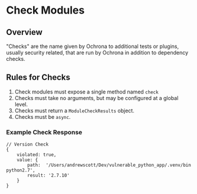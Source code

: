 # Check Modules

## Overview
"Checks" are the name given by Ochrona to additional tests or plugins, usually security related, that are run by Ochrona in addition to dependency checks.

## Rules for Checks
1. Check modules must expose a single method named `check`
2. Checks must take no arguments, but may be configured at a global level.
3. Checks must return a `ModuleCheckResults` object.
4. Checks must be `async`.

### Example Check Response
```
// Version Check 
{
    violated: true,
    value: {
        path:  '/Users/andrewscott/Dev/vulnerable_python_app/.venv/bin python2.7',
        result: '2.7.10'
    }
}
```